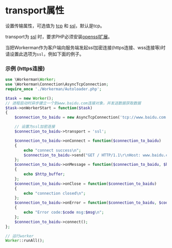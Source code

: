 # transport属性

设置传输属性，可选值为 [tcp](http://baike.baidu.com/subview/32754/8048820.htm) 和 [ssl](http://baike.baidu.com/view/525499.htm)，默认是tcp。

transport为 [ssl](http://baike.baidu.com/view/525499.htm) 时，要求PHP必须安装[openssl扩展](http://php.net/manual/zh/book.openssl.php)。


当把Workerman作为客户端向服务端发起ssl加密连接(https连接、wss连接等)时请设置此选项为```ssl```，例如下面的例子。



### 示例 (https连接)
```php
use \Workerman\Worker;
use \Workerman\Connection\AsyncTcpConnection;
require_once './Workerman/Autoloader.php';

$task = new Worker();
// 进程启动时异步建立一个到www.baidu.com连接对象，并发送数据获取数据
$task->onWorkerStart = function($task)
{
    $connection_to_baidu = new AsyncTcpConnection('tcp://www.baidu.com:443');

    // 设置为ssl加密连接
    $connection_to_baidu->transport = 'ssl';

    $connection_to_baidu->onConnect = function($connection_to_baidu)
    {
        echo "connect success\n";
        $connection_to_baidu->send("GET / HTTP/1.1\r\nHost: www.baidu.com\r\nConnection: keep-alive\r\n\r\n");
    };
    $connection_to_baidu->onMessage = function($connection_to_baidu, $http_buffer)
    {
        echo $http_buffer;
    };
    $connection_to_baidu->onClose = function($connection_to_baidu)
    {
        echo "connection closed\n";
    };
    $connection_to_baidu->onError = function($connection_to_baidu, $code, $msg)
    {
        echo "Error code:$code msg:$msg\n";
    };
    $connection_to_baidu->connect();
};

// 运行worker
Worker::runAll();
```
